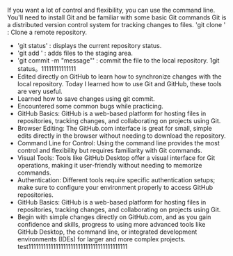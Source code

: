 If you want a lot of control and flexibility, you can use the command line. You'll need to install Git and be familiar with some basic Git commands
Git is a distributed version control system for tracking changes to files.
'git clone <url>' : Clone a remote repository.
- 'git status' : displays the current repository status.
- 'git add <file>' : adds files to the staging area.
- 'git commit -m "message"' : commit the file to the local repository.
1git status。11111111111111
- Edited directly on GitHub to learn how to synchronize changes with the local repository.
Today I learned how to use Git and GitHub, these tools are very useful.
- Learned how to save changes using git commit.
- Encountered some common bugs while practicing.
- GitHub Basics: GitHub is a web-based platform for hosting files in repositories, tracking changes, and collaborating on projects using Git.
- Browser Editing: The GitHub.com interface is great for small, simple edits directly in the browser without needing to download the repository.
- Command Line for Control: Using the command line provides the most control and flexibility but requires familiarity with Git commands.
- Visual Tools: Tools like GitHub Desktop offer a visual interface for Git operations, making it user-friendly without needing to memorize commands.
- Authentication: Different tools require specific authentication setups; make sure to configure your environment properly to access GitHub repositories.
- GitHub Basics: GitHub is a web-based platform for hosting files in repositories, tracking changes, and collaborating on projects using Git.
- Begin with simple changes directly on GitHub.com, and as you gain confidence and skills, progress to using more advanced tools like GitHub Desktop, the command line, or integrated development environments (IDEs) for larger and more complex projects.
test1111111111111111111111111111111111111111
